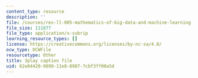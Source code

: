 ```yaml
---
content_type: resource
description: ''
file: /courses/res-ll-005-mathematics-of-big-data-and-machine-learning-january-iap-2020/62e84420989811e889877cbf3ff00a5d_tUk8o-ZbF4c.srt
file_size: 111877
file_type: application/x-subrip
learning_resource_types: []
license: https://creativecommons.org/licenses/by-nc-sa/4.0/
ocw_type: OCWFile
resourcetype: Other
title: 3play caption file
uid: 62e84420-9898-11e8-8987-7cbf3ff00a5d
---
```

